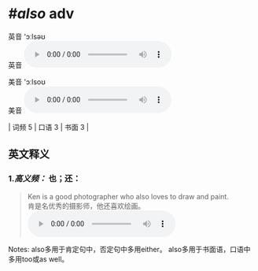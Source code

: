 # ***\#also*** adv
英音 'ɔːlsəʊ  
英音
<audio src="./media/also-B.aac" controls="controls"></audio>

美音 'ɔːlsoʊ  
美音
<audio src="./media/also.aac" controls="controls"></audio>



| 词频 5 | 口语 3 | 书面 3 |  

英文释义
---
### 1.*高义频：* **也；还：**  

 > Ken is a good photographer who also loves to draw and paint.  
 > 肯是名优秀的摄影师，他还喜欢绘画。    
<audio src="./media/1-also.aac" controls="controls"></audio>

Notes: also多用于肯定句中，否定句中多用either。 also多用于书面语，口语中多用too或as well。  


